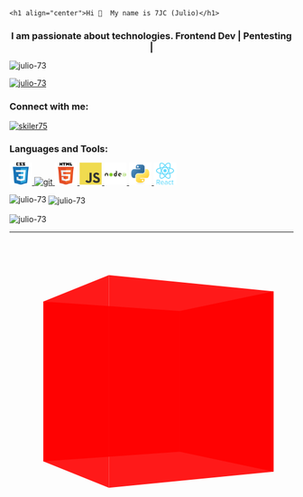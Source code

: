 <!DOCTYPE html>
<html lang="in">
<head>
    <meta charset="UTF-8">
    <meta name="viewport" content="width=device-width, initial-scale=1.0">
    <title>Document</title>
</head>

<body>







    <h1 align="center">Hi 👋  My name is 7JC (Julio)</h1>
<h3 align="center">I am passionate about technologies. Frontend Dev | Pentesting |</h3>

<p align="left"> <img src="https://komarev.com/ghpvc/?username=julio-73&label=Profile%20views&color=0e75b6&style=flat" alt="julio-73" /> </p>

<p align="left"> <a href="https://github.com/ryo-ma/github-profile-trophy"><img src="https://github-profile-trophy.vercel.app/?username=julio-73" alt="julio-73" /></a> </p>


<h3 align="left">Connect with me:</h3>
<p align="left">
<a href="https://twitter.com/skiler75" target="blank"><img align="center" src="https://raw.githubusercontent.com/rahuldkjain/github-profile-readme-generator/master/src/images/icons/Social/twitter.svg" alt="skiler75" height="30" width="40" /></a>
</p>

<h3 align="left">Languages and Tools:</h3>
<p align="left"> <a href="https://www.w3schools.com/css/" target="_blank" rel="noreferrer"> <img src="https://raw.githubusercontent.com/devicons/devicon/master/icons/css3/css3-original-wordmark.svg" alt="css3" width="40" height="40"/> </a> <a href="https://git-scm.com/" target="_blank" rel="noreferrer"> <img src="https://www.vectorlogo.zone/logos/git-scm/git-scm-icon.svg" alt="git" width="40" height="40"/> </a> <a href="https://www.w3.org/html/" target="_blank" rel="noreferrer"> <img src="https://raw.githubusercontent.com/devicons/devicon/master/icons/html5/html5-original-wordmark.svg" alt="html5" width="40" height="40"/> </a> <a href="https://developer.mozilla.org/en-US/docs/Web/JavaScript" target="_blank" rel="noreferrer"> <img src="https://raw.githubusercontent.com/devicons/devicon/master/icons/javascript/javascript-original.svg" alt="javascript" width="40" height="40"/> </a> <a href="https://nodejs.org" target="_blank" rel="noreferrer"> <img src="https://raw.githubusercontent.com/devicons/devicon/master/icons/nodejs/nodejs-original-wordmark.svg" alt="nodejs" width="40" height="40"/> </a> <a href="https://www.python.org" target="_blank" rel="noreferrer"> <img src="https://raw.githubusercontent.com/devicons/devicon/master/icons/python/python-original.svg" alt="python" width="40" height="40"/> </a> <a href="https://reactjs.org/" target="_blank" rel="noreferrer"> <img src="https://raw.githubusercontent.com/devicons/devicon/master/icons/react/react-original-wordmark.svg" alt="react" width="40" height="40"/> </a> </p>


  
     





<p><img align="left" src="https://github-readme-stats.vercel.app/api/top-langs?username=julio-73&show_icons=true&locale=en&layout=compact" alt="julio-73" /></p>

<p>&nbsp;<img align="center" src="https://github-readme-stats.vercel.app/api?username=julio-73&show_icons=true&locale=en" alt="julio-73" /></p>

<p><img align="center" src="https://github-readme-streak-stats.herokuapp.com/?user=julio-73&" alt="julio-73" /></p>


----------------------------------------------------------------
<style>
    *{
        margin: 0;
        padding: 0;
    }
    
    .container{
        height: 100%;
        display: flex;
        justify-content: center;
        align-items: center;
        
        perspective: 1000px;
        
        width: 100%;
        height: 500px;
        text-align: center;
    }


    body{
       
    }

    .contenedor{
       text-align: center;
    }
  
    
.lado{

height:  300px;
width: 300px;
animation: girar 4s linear infinite;
position: absolute;
opacity: 0.9;
cursor: pointer;
background-color: red;
}

@keyframes girar {
from{
transform: rotateY(360deg) translateZ(150px);
z-index: 10;


}
50%{
z-index: -10 ;
}

to{
transform: rotateY(0) translateZ(150px);
z-index: 10;
}


}

#lado_d{
background-image: url(cubo1_1.png);
background-size: cover;
background-position: center;
}

#lado_d:hover{
box-shadow: 1px -1px 17px 0px rgba(237,0,0,0.75);
-webkit-box-shadow: 1px -1px 17px 0px rgba(237,0,0,0.75);
-moz-box-shadow: 1px -1px 17px 0px rgba(237,0,0,0.75);
}




#lado_c{
background-image: url(Screensho7t_1.png);
background-size: cover;
background-position: center;
animation-delay: -1s;
}

#lado_c:hover{
box-shadow: 1px -1px 17px 0px rgba(76, 54, 240, 0.75);
-webkit-box-shadow: 1px -1px 17px 0px rgba(43, 46, 240, 0.75);
-moz-box-shadow: 1px -1px 17px 0px rgba(83, 55, 243, 0.75);
}

#lado_b{
background-image: url(cubo3_1.png);
background-size: cover;
background-position: center;
animation-delay: -2s;
}

#lado_b:hover{
box-shadow: 1px -1px 17px 0px rgba(7, 78, 171, 0.75);
-webkit-box-shadow: 1px -1px 17px 0px rgba(7, 56, 188, 0.75);
-moz-box-shadow: 1px -1px 17px 0px rgba(8, 32, 190, 0.75);
}



#lado_a{
background-image: url(cubo_1.png);
background-size: cover;
background-position: center;
animation-delay: -3s;
}

#lado_a:hover{
box-shadow: 1px -1px 17px 0px rgba(198, 28, 19, 0.75);
-webkit-box-shadow: 1px -1px 17px 0px rgba(234, 38, 38, 0.921);
-moz-box-shadow: 1px -1px 17px 0px rgba(224, 28, 28, 0.75);
}


/* top*/

.lado_2{
height: 300px;
width: 300px;
animation: girar_2 4s linear infinite ;
position: absolute;
}

@keyframes girar_2{
from{
    transform: rotateY(360deg) rotateX(90deg);
}

to{
    transform: rotateY(0deg)  rotateX(90deg);
}
}


#lado_e{

margin-bottom: 300px;
background-image: url(cubo5_1.png);
}

#lado_f{

margin-top: 300px;
background-image: url(cubo5_1.png);
}
    
    </style>
</head>
<body>







<body>


<div class="container">
<div class="lado" id="lado_a" ></div>
<div class="lado" id="lado_b" ></div>
<div class="lado" id="lado_c" ></div>
<div class="lado" id="lado_d" ></div>
<div class="lado_2" id="lado_e" ></div>
<div class="lado_2" id="lado_f" ></div>

</div>







</body>
</html>



</body>
</html>
